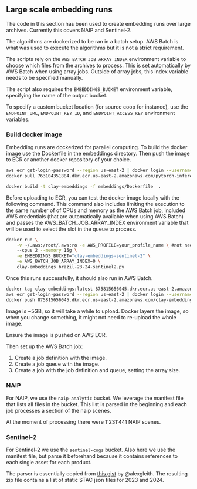 ## Large scale embedding runs

The code in this section has been used to create embedding runs over large
archives. Currently this covers NAIP and Sentinel-2.

The algorithms are dockerized to be ran in a batch setup. AWS Batch is what
was used to execute the algorithms but it is not a strict requirement.

The scripts rely on the `AWS_BATCH_JOB_ARRAY_INDEX` environment variable
to choose which files from the archives to process. This is set automatically
by AWS Batch when using array jobs. Outside of array jobs, this index variable
needs to be specified manually.

The script also requires the `EMBEDDINGS_BUCKET` environment variable,
specifying the name of the output bucket.

To specify a custom bucket location (for source coop for instance), use the
`ENDPOINT_URL`, `ENDPOINT_KEY_ID`, and `ENDPOINT_ACCESS_KEY` environment
variables.


### Build docker image

Embedding runs are dockerized for parallel computing. To build the docker image
use the Dockerfile in the embeddings directory. Then push the image to ECR or
another docker repository of your choice.

```bash
aws ecr get-login-password --region us-east-2 | docker login --username AWS --password-stdin 763104351884.dkr.ecr.us-east-2.amazonaws.com
docker pull 763104351884.dkr.ecr.us-east-2.amazonaws.com/pytorch-inference:2.3.0-gpu-py311-cu121-ubuntu20.04-ec2

docker build -t clay-embeddings -f embeddings/Dockerfile  .
```

Before uploading to ECR, you can test the docker image locally with the following command. This command also includes limiting the execution to the same number of of CPUs and memory as the AWS Batch job, included AWS credentials (that are automatically available when using AWS Batch) and passes the AWS_BATCH_JOB_ARRAY_INDEX environment variable that will be used to select the slot in the queue to process.

```bash
docker run \
    -v ~/.aws:/root/.aws:ro -e AWS_PROFILE=your_profile_name \ #not needed when using AWS Batch
    --cpus 2 --memory 15g \
    -e EMBEDDINGS_BUCKET="clay-embeddings-sentinel-2" \
    -e AWS_BATCH_JOB_ARRAY_INDEX=0 \
    clay-embeddings brazil-23-24-sentinel2.py
```
Once this runs successfully, it should also run in AWS Batch.

```bash
docker tag clay-embeddings:latest 875815656045.dkr.ecr.us-east-2.amazonaws.com/clay-embeddings:latest
aws ecr get-login-password --region us-east-2 | docker login --username AWS --password-stdin 875815656045.dkr.ecr.us-east-2.amazonaws.com
docker push 875815656045.dkr.ecr.us-east-2.amazonaws.com/clay-embeddings:latest
```
Image is ~5GB, so it will take a while to upload. Docker layers the image, so when you change something, it might not need to re-upload the whole image.

Ensure the image is pushed on AWS ECR.

Then set up the AWS Batch job:
1. Create a job definition with the image.
2. Create a job queue with the image.
3. Create a job with the job definition and queue, setting the array size.

### NAIP

For NAIP, we use the `naip-analytic` bucket. We leverage the manifest file that
lists all files in the bucket. This list is parsed in the beginning and each
job processes a section of the naip scenes.

At the moment of processing there were 1'231'441 NAIP scenes.

### Sentinel-2

For Sentinel-2 we use the `sentinel-cogs` bucket. Also here we use the manifest
file, but parse it beforehand because it contains references to each single
asset for each product.

The parser is essentially copied from [this gist](https://github.com/alexgleith/sinergise-element84-sentinel-2-qa/blob/main/0-parse-inventory-element84.py)
by @alexgleith.
The resulting zip file contains a list of static STAC json files for 2023 and 2024.
